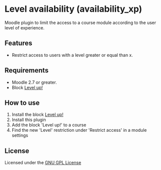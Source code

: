 Level availability (availability_xp)
====================================

Moodle plugin to limit the access to a course module according to the user level of experience.

Features
--------

- Restrict access to users with a level greater or equal than x.

Requirements
------------

- Moodle 2.7 or greater.
- Block [Level up!](https://github.com/FMCorz/moodle-block_xp)

How to use
----------

1. Install the block [Level up!](https://github.com/FMCorz/moodle-block_xp)
2. Install this plugin
3. Add the block 'Level up!' to a course
4. Find the new 'Level' restriction under 'Restrict access' in a module settings

License
-------

Licensed under the [GNU GPL License](http://www.gnu.org/copyleft/gpl.html)
